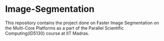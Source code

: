 # Image-Segmentation
This repository contains the project done on Faster Image Segmentation on the Multi-Core Platforms as a part of the Parallel Scientific Computing(ID5130) course at IIT Madras.
